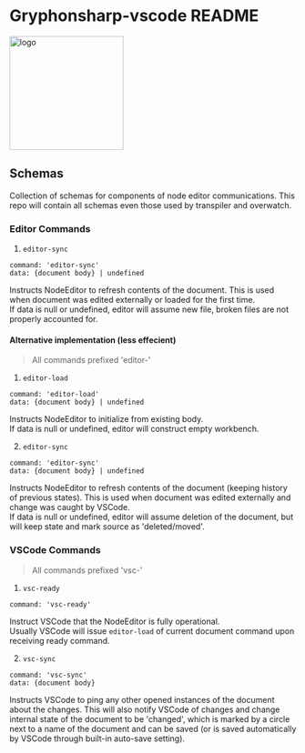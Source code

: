 # Gryphonsharp-vscode README
<img src="https://user-images.githubusercontent.com/52426335/127782714-2f404c37-d82b-462d-a9b2-8efe582ed955.png" alt="logo" width="200"/>

## Schemas
Collection of schemas for components of node editor communications. This repo will contain all schemas even those used by transpiler and overwatch.
### Editor Commands
1. `editor-sync`
```
command: 'editor-sync'
data: {document body} | undefined
```
Instructs NodeEditor to refresh contents of the document. This is used when document was edited externally or loaded for the first time. <br>
If data is null or undefined, editor will assume new file, broken files are not properly accounted for.

#### Alternative implementation (less effecient)
> All commands prefixed 'editor-'
1. `editor-load`
```
command: 'editor-load'
data: {document body} | undefined
```
Instructs NodeEditor to initialize from existing body.<br>
If data is null or undefined, editor will construct empty workbench.

2. `editor-sync`
```
command: 'editor-sync'
data: {document body} | undefined
```
Instructs NodeEditor to refresh contents of the document (keeping history of previous states). This is used when document was edited externally and change was caught by VSCode. <br>
If data is null or undefined, editor will assume deletion of the document, but will keep state and mark source as 'deleted/moved'.

### VSCode Commands
> All commands prefixed 'vsc-'
1. `vsc-ready`
```
command: 'vsc-ready'
```
Instruct VSCode that the NodeEditor is fully operational.<br>
Usually VSCode will issue `editor-load` of current document command upon receiving ready command.

2. `vsc-sync`
```
command: 'vsc-sync'
data: {document body}
```
Instructs VSCode to ping any other opened instances of the document about the changes. This will also notify VSCode of changes and change internal state of the document to be 'changed', which is marked by a circle next to a name of the document and can be saved (or is saved automatically by VSCode through built-in auto-save setting).
